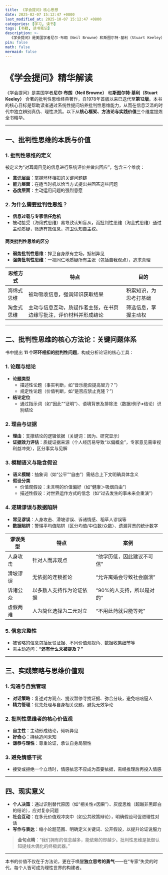 ```yaml
---
title: 《学会提问》核心思想
date: 2025-02-07 15:12:47 +0800
last_modified_at: 2025-10-07 15:12:47 +0800
categories: [学习, 读书]
tags: [书籍, 读书笔记]
description: >-
  《学会提问》是美国学者尼尔·布朗（Neil Browne）和斯图尔特·基利（Stuart Keeley）合著的批判性思维经典著作，自1978年首版以来已迭代至第
pin: false
math: false
mermaid: false
---
```



# 《学会提问》精华解读

《学会提问》是美国学者**尼尔·布朗（Neil Browne）** 和**斯图尔特·基利（Stuart Keeley）** 合著的批判性思维经典著作，自1978年首版以来已迭代至**第12版**。本书的核心目标是帮助读者通过系统性提问培养批判性思维能力，从而在信息泛滥的时代中独立辨别真伪、理性决策。以下从**核心框架、方法论与实践价值**三个维度提炼全书精华。

---

## 一、批判性思维的本质与价值

### 1. 批判性思维的定义
被定义为“对耳闻目见的信息进行系统评价并做出回应”，包含三个维度：

- **意识层面**：掌握环环相扣的关键问题链  
- **能力层面**：在适当时机以恰当方式提出并回答这些问题  
- **态度层面**：主动运用问题的强烈意愿  

### 2. 为什么需要批判性思维？
- **信息过载与专家信任危机**
- 被动接受（海绵式思维）易导致认知盲从，而批判性思维（淘金式思维）通过主动质疑，筛选有效信息，捍卫认知自主权。

#### 两类批判性思维的区分
- **弱势批判性思维**：捍卫自身原有立场，抵制异见  
- **强势批判性思维**：一视同仁地质疑所有主张（包括自我观点），追求真理  

| 思维方式     | 特点                                       | 目的                     |
|--------------|--------------------------------------------|--------------------------|
| 海绵式思维   | 被动吸收信息，强调知识获取结果             | 积累知识，为思考打基础   |
| 淘金式思维   | 主动与信息互动，质疑作者主张，在书页边缘写批注，评价材料并形成结论 | 筛选信息，掌握主动权     |

---

## 二、批判性思维的核心方法论：关键问题体系

书中提出 **11 个环环相扣的批判性问题**，构成分析论证的核心工具：

### 1. 论题与结论
- **论题类型**
  - 描述性论题（事实判断，如“音乐能否提高智力？”）
  - 规定性论题（价值判断，如“是否应禁止克隆？”）
- **结论定位**
  - 通过指示词（如“因此”“证明”）、语境背景及排除法（数据/例子≠结论）识别结论

### 2. 理由与证据
- **理由**：支撑结论的逻辑依据（关键词：因为、研究显示）
- **证据效力评估**：质疑证据来源（个人经历易导致“以偏概全”，专家意见需审视利益冲突），区分事实与见解

### 3. 模糊语义与隐含假设
- **语义模糊**：抽象词（如“公平”“自由”）需结合上下文明确具体含义
- **假设分类**
  - 价值观假设：未言明的价值偏好（如“健康＞吸烟自由”）
  - 描述性假设：对世界运作方式的信念（如“过去发生的事未来会重演”）

### 4. 逻辑谬误与数据陷阱
- **常见谬误**：人身攻击、滑坡谬误、诉诸情感、稻草人谬误等
- **数据陷阱**：警惕平均值陷阱（区分均值/中位数/众数）、遗漏背景的统计数字

| 谬误类型   | 特点                         | 案例                               |
|------------|------------------------------|------------------------------------|
| 人身攻击   | 针对人而非观点               | “他学历低，因此建议不可信”         |
| 滑坡谬误   | 无依据的连锁推论             | “允许离婚会导致社会崩溃”           |
| 诉诸公众   | 以多数人支持作为论证依据     | “90%的人支持，所以是对的”          |
| 虚假两难   | 人为简化选择为二元对立       | “不用此药就只能等死”               |

### 5. 信息完整性
- 被省略的信息包括反驳证据、不同价值观视角、数据收集细节等
- 需主动追问：**“还有什么未被提及？”**

---

## 三、实践策略与思维价值观

### 1. 沟通与自我管理
- **对话策略**：复述对方观点、提议暂停寻找证据、弥合分歧，避免咄咄逼人
- **精力管理**：优先处理与自身相关议题，避免无效争论

### 2. 批判性思维者的核心价值观
- **自主性**：主动形成结论，倾听异见
- **好奇心**：持续追问未知
- **谦恭与理性**：尊重论证，承认自身局限性

### 3. 避免情感干扰
- 接受或拒绝一个立场时，情感依恋不应成为首要依据，需经推理后再投入情感

---

## 四、现实意义

- **个人决策**：通过识别替代原因（如“相关性≠因果”）、灰度思维（超越非黑即白的结论），应对复杂问题  
- **社会互动**：在多元价值观冲突中（如公共政策辩论），明确假设可促进理性对话  
- **写作与表达**：缩小论题范围、明确定义关键词、公开假设，以提升论证说服力  

> **金句点睛**：“我们拥有的信息越多，能依赖的却越少。批判性思维是抵御认知提线木偶化的终极武器。”

---

本书的价值不仅在于方法论，更在于唤醒**独立思考的勇气**——在“专家”失灵的时代，每个人皆可成为理性世界的构建者。
